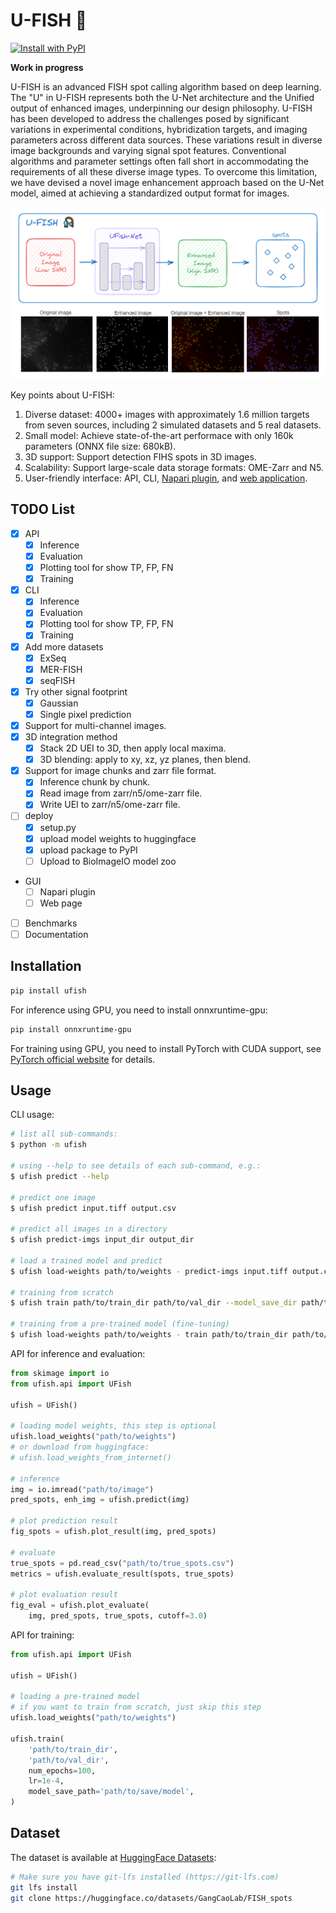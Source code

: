 # U-FISH 🎣

<p>
  <a href="https://pypi.org/project/ufish/">
    <img src="https://img.shields.io/pypi/v/ufish.svg" alt="Install with PyPI" />
  </a>
</p>

**Work in progress**

U-FISH is an advanced FISH spot calling algorithm based on deep learning. The "U" in U-FISH represents both the U-Net architecture and the Unified output of enhanced images, underpinning our design philosophy. U-FISH has been developed to address the challenges posed by significant variations in experimental conditions, hybridization targets, and imaging parameters across different data sources. These variations result in diverse image backgrounds and varying signal spot features. Conventional algorithms and parameter settings often fall short in accommodating the requirements of all these diverse image types. To overcome this limitation, we have devised a novel image enhancement approach based on the U-Net model, aimed at achieving a standardized output format for images.

![title](./docs/ufish.png)

Key points about U-FISH:

1. Diverse dataset: 4000+ images with approximately 1.6 million targets from seven sources, including 2 simulated datasets and 5 real datasets.
2. Small model: Achieve state-of-the-art performace with only 160k parameters (ONNX file size: 680kB).
3. 3D support: Support detection FIHS spots in 3D images.
4. Scalability: Support large-scale data storage formats: OME-Zarr and N5.
5. User-friendly interface: API, CLI, [Napari plugin](https://github.com/UFISH-Team/napari-ufish), and [web application](https://github.com/UFISH-Team/ufish-web).


## TODO List

- [x] API
  + [x] Inference
  + [x] Evaluation
  + [x] Plotting tool for show TP, FP, FN
  + [x] Training
- [x] CLI
  + [x] Inference
  + [x] Evaluation
  + [x] Plotting tool for show TP, FP, FN
  + [x] Training
- [x] Add more datasets
  + [x] ExSeq
  + [x] MER-FISH
  + [x] seqFISH
- [x] Try other signal footprint
  + [x] Gaussian
  + [x] Single pixel prediction
- [x] Support for multi-channel images.
- [x] 3D integration method
  + [x] Stack 2D UEI to 3D, then apply local maxima.
  + [x] 3D blending: apply to xy, xz, yz planes, then blend.
- [x] Support for image chunks and zarr file format.
  + [x] Inference chunk by chunk.
  + [x] Read image from zarr/n5/ome-zarr file.
  + [x] Write UEI to zarr/n5/ome-zarr file.
- [ ] deploy
  + [x] setup.py
  + [x] upload model weights to huggingface
  + [x] upload package to PyPI
  + [ ] Upload to BioImageIO model zoo
- GUI
  + [ ] Napari plugin
  + [ ] Web page
- [ ] Benchmarks
- [ ] Documentation

## Installation

```bash
pip install ufish
```

For inference using GPU, you need to install onnxruntime-gpu:

```bash
pip install onnxruntime-gpu
```

For training using GPU, you need to install PyTorch with CUDA support, see [PyTorch official website](https://pytorch.org/) for details.

## Usage

CLI usage:

```bash
# list all sub-commands:
$ python -m ufish

# using --help to see details of each sub-command, e.g.:
$ ufish predict --help

# predict one image
$ ufish predict input.tiff output.csv

# predict all images in a directory
$ ufish predict-imgs input_dir output_dir

# load a trained model and predict
$ ufish load-weights path/to/weights - predict-imgs input.tiff output.csv

# training from scratch
$ ufish train path/to/train_dir path/to/val_dir --model_save_dir path/to/save/model

# training from a pre-trained model (fine-tuning)
$ ufish load-weights path/to/weights - train path/to/train_dir path/to/val_dir --model_save_dir path/to/save/model
```

API for inference and evaluation:

```python
from skimage import io
from ufish.api import UFish

ufish = UFish()

# loading model weights, this step is optional
ufish.load_weights("path/to/weights")
# or download from huggingface:
# ufish.load_weights_from_internet()

# inference
img = io.imread("path/to/image")
pred_spots, enh_img = ufish.predict(img)

# plot prediction result
fig_spots = ufish.plot_result(img, pred_spots)

# evaluate
true_spots = pd.read_csv("path/to/true_spots.csv")
metrics = ufish.evaluate_result(spots, true_spots)

# plot evaluation result
fig_eval = ufish.plot_evaluate(
    img, pred_spots, true_spots, cutoff=3.0)
```

API for training:

```python
from ufish.api import UFish

ufish = UFish()

# loading a pre-trained model
# if you want to train from scratch, just skip this step
ufish.load_weights("path/to/weights")

ufish.train(
    'path/to/train_dir',
    'path/to/val_dir',
    num_epochs=100,
    lr=1e-4,
    model_save_path='path/to/save/model',
)
```

## Dataset

The dataset is available at [HuggingFace Datasets](https://huggingface.co/datasets/GangCaoLab/FISH_spots):

```bash
# Make sure you have git-lfs installed (https://git-lfs.com)
git lfs install
git clone https://huggingface.co/datasets/GangCaoLab/FISH_spots
```

